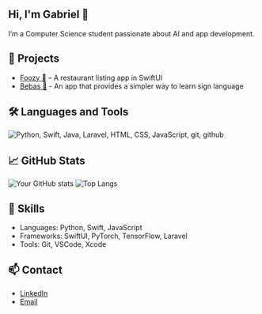 

<!--
**gabrieltanod/gabrieltanod** is a ✨ _special_ ✨ repository because its `README.md` (this file) appears on your GitHub profile.

Here are some ideas to get you started:

- 🔭 I’m currently working on ...
- 🌱 I’m currently learning ...
- 👯 I’m looking to collaborate on ...
- 🤔 I’m looking for help with ...
- 💬 Ask me about ...
- 📫 How to reach me: ...
- 😄 Pronouns: ...
- ⚡ Fun fact: ...
-->
## Hi, I'm Gabriel 👋
I’m a Computer Science student passionate about AI and app development.

## 🔧 Projects
- [Foozy 🍜](https://github.com/gabrieltanod/Foozy) – A restaurant listing app in SwiftUI
- [Bebas 🤚]([https://github.com/gabrieltanod/Bebas](https://github.com/achrip/bebas)) - An app that provides a simpler way to learn sign language
  
## 🛠️ Languages and Tools

![Python, Swift, Java, Laravel, HTML, CSS, JavaScript, git, github](https://skillicons.dev/icons?i=python,swift,java,laravel,html,css,js,git,github)

## 📈 GitHub Stats

![Your GitHub stats](https://github-readme-stats.vercel.app/api?username=gabrieltanod&show_icons=true&theme=radical)
![Top Langs](https://github-readme-stats.vercel.app/api/top-langs/?username=gabrieltanod&layout=compact&theme=radical)

## 🧠 Skills
- Languages: Python, Swift, JavaScript
- Frameworks: SwiftUI, PyTorch, TensorFlow, Laravel
- Tools: Git, VSCode, Xcode

## 📫 Contact
- [LinkedIn](https://www.linkedin.com/in/gabriel-tanod-29a23922b/)
- [Email](mailto:gabrielctanod@gmail.com)
